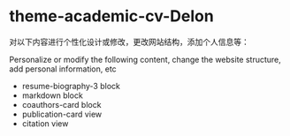 # theme-academic-cv-Delon

对以下内容进行个性化设计或修改，更改网站结构，添加个人信息等：

Personalize or modify the following content, change the website structure, add personal information, etc

- resume-biography-3 block
- markdown block
- coauthors-card block
- publication-card view
- citation view